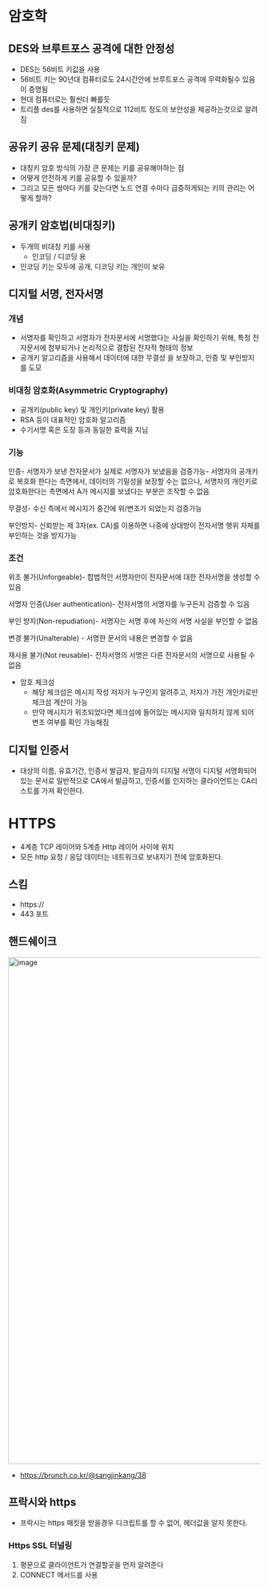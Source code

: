 
# 암호학

## DES와 브루트포스 공격에 대한 안정성

- DES는 56비트 키값을 사용
- 56비트 키는 90년대 컴퓨터로도 24시간안에 브루트포스 공격에 무력화될수 있음이 증명됨
- 현대 컴퓨터로는 훨씬더 빠를듯
- 트리플 des를 사용하면 실질적으로 112비트 정도의 보안성을 제공하는것으로 알려짐


## 공유키 공유 문제(대칭키 문제)
- 대칭키 암호 방식의 가장 큰 문제는 키를 공유해야하는 점
- 어떻게 안전하게 키를 공유할 수 있을까?
- 그리고 모든 쌍마다 키를 갖는다면 노드 연결 수마다 급증하게되는 키의 관리는 어떻게 할까?

## 공개키 암호법(비대칭키)
- 두개의 비대칭 키를 사용
  - 인코딩 / 디코딩 용
- 인코딩 키는 모두에 공개, 디코딩 키는 개인이 보유


## 디지털 서명, 전자서명
### 개념
- 서명자를 확인하고 서명자가 전자문서에 서명했다는 사실을 확인하기 위해, 특정 전자문서에 첨부되거나 논리적으로 결합된 전자적 형태의 정보
- 공개키 알고리즘을 사용해서 데이터에 대한 무결성 을 보장하고, 인증 및 부인방지를 도모

### 비대칭 암호화(Asymmetric Cryptography)
- 공개키(public key) 및 개인키(private key) 활용
- RSA 등이 대표적인 암호화 알고리즘
- 수기서명 혹은 도장 등과 동일한 효력을 지님

### 기능

인증- 서명자가 보낸 전자문서가 실제로 서명자가 보냈음을 검증가능- 서명자의 공개키 로 복호화 한다는 측면에서, 데이터의 기밀성을 보장할 수는 없으나, 서명자의 개인키로 암호화한다는 측면에서 A가 메시지를 보냈다는 부분은 조작할 수 없음

무결성- 수신 측에서 메시지가 중간에 위/변조가 되었는지 검증가능

부인방지- 신뢰받는 제 3자(ex. CA)를 이용하면 나중에 상대방이 전자서명 행위 자체를 부인하는 것을 방지가능



### 조건

위조 불가(Unforgeable)- 합법적인 서명자만이 전자문서에 대한 전자서명을 생성할 수 있음 

서명자 인증(User authentication)- 전자서명의 서명자를 누구든지 검증할 수 있음

부인 방지(Non-repudiation)- 서명자는 서명 후에 자신의 서명 사실을 부인할 수 없음

변경 불가(Unalterable) - 서명한 문서의 내용은 변경할 수 없음

재사용 불가(Not reusable)- 전자서명의 서명은 다른 전자문서의 서명으로 사용될 수 없음


- 암호 체크섬
  - 해당 체크섬은 메시지 작성 저자가 누구인지 알려주고, 저자가 가진 개인키로만 체크섬 계산이 가능
  - 만약 메시지가 위조되었다면 체크섬에 들어있는 메시지와 일치하지 않게 되어 변조 여부를 확인 가능해짐

## 디지털 인증서
- 대상의 이름, 유효기간, 인증서 발급자, 발급자의 디지털 서명이 디지털 서명화되어있는 문서로 일반적으로 CA에서 발급하고, 인증서를 인지하는 클라이언트는 CA리스트를 가져 확인한다.


# HTTPS
- 4계층 TCP 레이어와 5계층 Http 레이어 사이에 위치
- 모든 http 요청 / 응답 데이터는 네트워크로 보내지기 전에 암호화된다.

## 스킴
- https://
- 443 포트

## 핸드쉐이크
<img width="1012" alt="image" src="https://github.com/Tobystudy/Http-Study/assets/85499582/51a81699-6919-4606-afff-f489ca6a3709">

- https://brunch.co.kr/@sangjinkang/38

## 프락시와 https
- 프락시는 https 패킷을 받을경우 디크립트를 할 수 없어, 헤더값을 알지 못한다.

### Https SSL 터널링
1. 평문으로 클라이언트가 연결할곳을 먼저 알려준다
2. CONNECT 메서드를 사용


